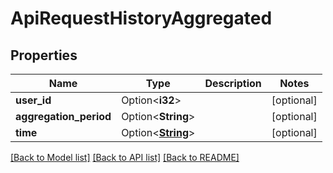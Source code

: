 # ApiRequestHistoryAggregated

## Properties

Name | Type | Description | Notes
------------ | ------------- | ------------- | -------------
**user_id** | Option<**i32**> |  | [optional]
**aggregation_period** | Option<**String**> |  | [optional]
**time** | Option<[**String**](string.md)> |  | [optional]

[[Back to Model list]](../README.md#documentation-for-models) [[Back to API list]](../README.md#documentation-for-api-endpoints) [[Back to README]](../README.md)


